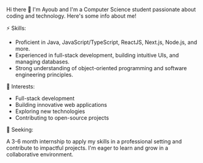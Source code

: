 Hi there 👋
I'm Ayoub and I'm a Computer Science student passionate about coding and technology. Here's some info about me!

⚡ Skills:

- Proficient in Java, JavaScript/TypeScript, ReactJS, Next.js, Node.js, and more.
- Experienced in full-stack development, building intuitive UIs, and managing databases.
- Strong understanding of object-oriented programming and software engineering principles.

🌱 Interests:

- Full-stack development
- Building innovative web applications
- Exploring new technologies
- Contributing to open-source projects

🚀 Seeking:

A 3-6 month internship to apply my skills in a professional setting and contribute to impactful projects. I'm eager to learn and grow in a collaborative environment.
